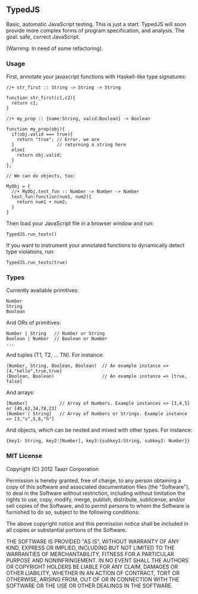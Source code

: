## TypedJS

Basic, automatic JavaScript testing. This is just a start. TypedJS will soon provide more complex forms of program specification, and analysis. The goal: safe, correct JavaScript.

(Warning: In need of some refactoring).

### Usage

First, annotate your javascript functions with Haskell-like type signatures:

    //+ str_first :: String -> String -> String
    
    function str_first(c1,c2){
      return c1;
    }

    //+ my_prop :: {name:String, valid:Boolean} -> Boolean

    function my_prop(obj){
      if(obj.valid === true){
        return "true"; // Error, we are 
      }                // returning a string here
      else{
        return obj.valid;
      }
    };
    
    // We can do objects, too:
    
    MyObj = {
      //+ MyObj.test_fun :: Number -> Number -> Number
      test_fun:function(num1, num2){
        return num1 + num2;
      }
    }
  
Then load your JavaScript file in a browser window and run:

    TypedJS.run_tests()
    
If you want to instrument your annotated functions to dynamically detect type violations, run:

    TypedJS.run_tests(true)
    
### Types

Currently available primitives:
    
    Number
    String
    Boolean
    
And ORs of primitives:

    Number | String   // Number or String
    Boolean | Number  // Boolean or Number
    ...
    
And tuples (T1, T2, ... TN). For instance:

    (Number, String, Boolean, Boolean)  // An example instance => [4,"hello",true,true]
    (Boolean, Boolean)                  // An example instance => [true, false]

And arrays:
    
    [Number]            // Array of Numbers. Example instances => [3,4,5] or [45,62,34,78,23]
    [Number | String]   // Array of Numbers or Strings. Example instance => [3,"s",5,6,"h"]
    
And objects, which can be nested and mixed with other types. For instance:

    {key1: String, key2:[Number], key3:{subkey1:String, subkey2: Number}}
    
### MIT License 

Copyright (C) 2012 Taazr Corporation

Permission is hereby granted, free of charge, to any person obtaining a copy of this software and associated documentation files (the "Software"), to deal in the Software without restriction, including without limitation the rights to use, copy, modify, merge, publish, distribute, sublicense, and/or sell copies of the Software, and to permit persons to whom the Software is furnished to do so, subject to the following conditions:

The above copyright notice and this permission notice shall be included in all copies or substantial portions of the Software.

THE SOFTWARE IS PROVIDED "AS IS", WITHOUT WARRANTY OF ANY KIND, EXPRESS OR IMPLIED, INCLUDING BUT NOT LIMITED TO THE WARRANTIES OF MERCHANTABILITY, FITNESS FOR A PARTICULAR PURPOSE AND NONINFRINGEMENT. IN NO EVENT SHALL THE AUTHORS OR COPYRIGHT HOLDERS BE LIABLE FOR ANY CLAIM, DAMAGES OR OTHER LIABILITY, WHETHER IN AN ACTION OF CONTRACT, TORT OR OTHERWISE, ARISING FROM, OUT OF OR IN CONNECTION WITH THE SOFTWARE OR THE USE OR OTHER DEALINGS IN THE SOFTWARE.
